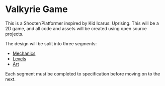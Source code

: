 <!--
    Copyright (C) 2017  BrainBlasted

    This program is free software: you can redistribute it and/or modify
    it under the terms of the GNU General Public License as published by
    the Free Software Foundation, either version 3 of the License, or
    (at your option) any later version.

    This program is distributed in the hope that it will be useful,
    but WITHOUT ANY WARRANTY; without even the implied warranty of
    MERCHANTABILITY or FITNESS FOR A PARTICULAR PURPOSE.  See the
    GNU General Public License for more details.

    You should have received a copy of the GNU General Public License
    along with this program.  If not, see <http://www.gnu.org/licenses/>.
-->

# Valkyrie Game

This is a Shooter/Platformer inspired by Kid Icarus: Uprising. This will be a 2D game, and all code and assets will be created using open source projects.

The design will be split into three segments:

* [Mechanics](Mechanics.md)
* [Levels](Levels.md)
* [Art](Art.md)

Each segment must be completed to specification before moving on to the next.
